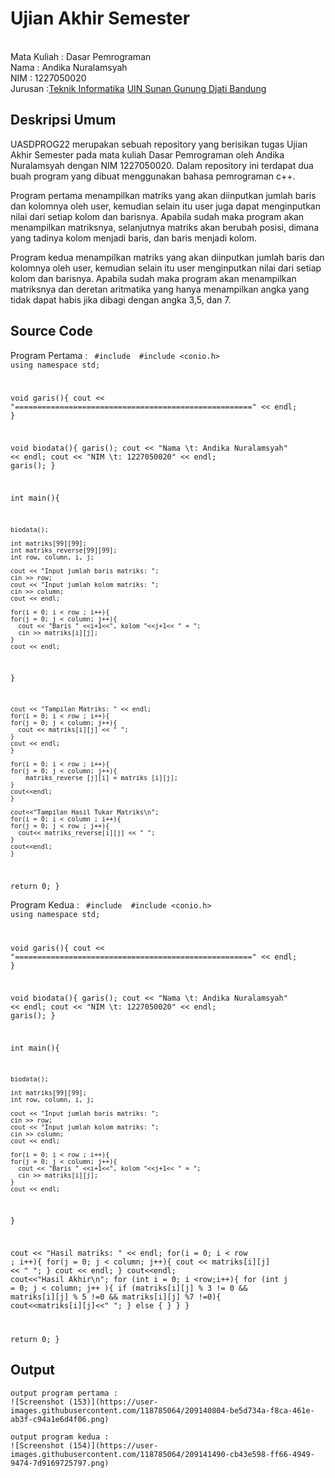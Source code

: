 # Ujian Akhir Semester 
<br>Mata Kuliah 	: Dasar Pemrograman
<br>Nama		      : Andika Nuralamsyah
<br>NIM		        :	1227050020
<br>Jurusan		    :[Teknik Informatika](http://if.uinsgd.ac.id/) [UIN Sunan Gunung Djati Bandung](https://uinsgd.ac.id/) 

## Deskripsi Umum
<p> UASDPROG22 merupakan sebuah repository yang berisikan tugas Ujian Akhir Semester pada mata kuliah Dasar Pemrograman oleh Andika Nuralamsyah dengan NIM 1227050020. Dalam repository ini terdapat dua buah program yang dibuat menggunakan bahasa pemrograman c++.</p>
<p> Program pertama menampilkan matriks yang akan diinputkan jumlah baris dan kolomnya oleh user, kemudian selain itu user juga dapat menginputkan nilai dari setiap kolom dan barisnya. Apabila sudah maka program akan menampilkan matriksnya, selanjutnya matriks akan berubah posisi, dimana yang tadinya kolom menjadi baris, dan baris menjadi kolom.</p>
<p> Program kedua menampilkan matriks yang akan diinputkan jumlah baris dan kolomnya oleh user, kemudian selain itu user menginputkan nilai dari setiap kolom dan barisnya. Apabila sudah maka program akan menampilkan matriksnya dan deretan aritmatika yang hanya menampilkan angka yang tidak dapat habis jika dibagi dengan angka 3,5, dan 7.</p>

## Source Code
Program Pertama :
<code>
  #include <iostream>
#include <conio.h>
using namespace std;

void garis(){
	cout << "=====================================================" << endl;
}

void biodata(){
	garis();
	cout << "Nama \t: Andika Nuralamsyah" << endl;
	cout << "NIM \t: 1227050020" << endl;
	garis();
}

int main(){
	
	biodata();
		
	int matriks[99][99];
	int matriks_reverse[99][99];
	int row, column, i, j;
	
	cout << "Input jumlah baris matriks: ";
	cin >> row;
	cout << "Input jumlah kolom matriks: ";
	cin >> column;
	cout << endl;
	
	for(i = 0; i < row ; i++){
    for(j = 0; j < column; j++){
      cout << "Baris " <<i+1<<", kolom "<<j+1<< " = ";
      cin >> matriks[i][j];
    }
    cout << endl;
  }
  
    cout << "Tampilan Matriks: " << endl;
	for(i = 0; i < row ; i++){
    for(j = 0; j < column; j++){
      cout << matriks[i][j] << " ";
    }
    cout << endl;
    }
    
  	for(i = 0; i < row ; i++){
  	for(j = 0; j < column; j++){
    	matriks_reverse [j][i] = matriks [i][j]; 
    }
	cout<<endl;
	}
	
	cout<<"Tampilan Hasil Tukar Matriks\n";
	for(i = 0; i < column ; i++){
    for(j = 0; j < row ; j++){
      cout<< matriks_reverse[i][j] << " ";
 	}
 	cout<<endl;
	}
	
  return 0;
}
  </code>

  Program Kedua :
  <code>
    #include <iostream>
#include <conio.h>
using namespace std;

void garis(){
	cout << "=====================================================" << endl;
}

void biodata(){
	garis();
	cout << "Nama \t: Andika Nuralamsyah" << endl;
	cout << "NIM \t: 1227050020" << endl;
	garis();
}

int main(){
	
	biodata();
		
	int matriks[99][99];
	int row, column, i, j;
	
	cout << "Input jumlah baris matriks: ";
	cin >> row;
	cout << "Input jumlah kolom matriks: ";
	cin >> column;
	cout << endl;
	
	for(i = 0; i < row ; i++){
    for(j = 0; j < column; j++){
      cout << "Baris " <<i+1<<", kolom "<<j+1<< " = ";
      cin >> matriks[i][j];
    }
    cout << endl;
  }
  
  cout << "Hasil matriks: " << endl;
  for(i = 0; i < row ; i++){
    for(j = 0; j < column; j++){
      cout << matriks[i][j] << " ";
    }
    cout << endl;
    }
    cout<<endl;
    cout<<"Hasil Akhir\n";
    for (int i = 0; i <row;i++){
    	for (int j = 0; j < column; j++ ){
    		if (matriks[i][j] % 3 != 0 && matriks[i][j] % 5 !=0  && matriks[i][j] %7 !=0){
    			cout<<matriks[i][j]<<" ";
			}
			else {
			}
		}
	}
	
  return 0;
}
  </code>
    
## Output
    output program pertama :
    ![Screenshot (153)](https://user-images.githubusercontent.com/118785064/209140804-be5d734a-f8ca-461e-ab3f-c94a1e6d4f06.png)

    output program kedua :
    ![Screenshot (154)](https://user-images.githubusercontent.com/118785064/209141490-cb43e598-ff66-4949-9474-7d9169725797.png)
    
